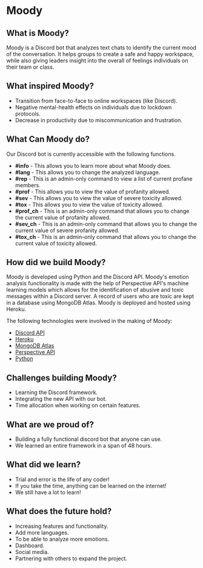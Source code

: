 # Moody


## What is Moody?
Moody is a Discord bot that analyzes text chats to identify the current mood of the conversation. It helps groups to create a safe and happy workspace, while also giving leaders insight into the overall of feelings individuals on their team or class.

## What inspired Moody?

* Transition from face-to-face to online workspaces (like Discord).
* Negative mental-health effects on individuals due to lockdown protocols.
* Decrease in productivity due to miscommunication and frustration.

## What Can Moody do?

Our Discord bot is currently accessible with the following functions.
* **#info**  - This allows you to learn more about what Moody does.
* **#lang** - This allows you to change the analyzed language.
* **#rep** - This is an admin-only command to view a list of current profane members.
* **#prof** - This allows you to view the value of profanity allowed.
* **#sev** - This allows you to view the value of severe toxicity allowed.
* **#tox** - This allows you to view the value of toxicity allowed.
* **#prof_ch** - This is an admin-only command that allows you to change the current value of profanity allowed.
* **#sev_ch** - This is an admin-only command that allows you to change the current value of severe profanity allowed.
* **#tox_ch** - This is an admin-only command that allows you to change the current value of toxicity allowed.

## How did we build Moody?
Moody is developed using Python and the Discord API. Moody's emotion analysis functionality is made with the help of Perspective API's machine learning models which allows for the identification of abusive and toxic messages within a Discord server. A record of users who are toxic are kept in a database using MongoDB Atlas. Moody is deployed and hosted using Heroku.

The following technologies were involved in the making of Moody:
* [Discord API](https://discord.com/developers/docs/intro)
* [Heroku](https://www.heroku.com/)
* [MongoDB Atlas](https://www.mongodb.com/cloud/atlas)
* [Perspective API](https://www.perspectiveapi.com/)
* [Python](https://www.python.org/)

## Challenges building Moody?
* Learning the Discord framework.
* Integrating the new API with our bot.
* Time allocation when working on certain features.

## What are we proud of?
* Building a fully functional discord bot that anyone can use.
* We learned an entire framework in a span of 48 hours.

## What did we learn?
* Trial and error is the life of any coder!
* If you take the time, anything can be learned on the internet!
* We still have a lot to learn!

## What does the future hold?
* Increasing features and functionality.
* Add more languages.
* To be able to analyze more emotions.
* Dashboard.
* Social media.
* Partnering with others to expand the project.
